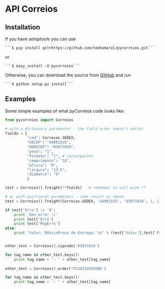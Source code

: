 API Correios
============

Installation
------------
If you have _setuptools_ you can use 

    ```$ pip install git+https://github.com/teehamaral/pycorreios.git```

or

    ```$ easy_install -U pycorreios```

Otherwise, you can download the source from [GitHub][git] and run 

    ```$ python setup.py install```

[git]: https://github.com/avelino/pycorreios "PyCorreios"

Examples
--------
Some simple examples of what pyCorreios code looks like:

```python
from pycorreios import Correios

# with a dictionary paramenter - the field order doesn't matter
fields = {
          "cod": Correios.SEDEX, 
          "GOCEP": "44001535",
          "HERECEP": "03971010",
          "peso": "1",
          "formato": "1", # caixa/pacote
          "comprimento": "18",
          "altura": "9",
          "largura": "13.5",
          "diametro": "0"
          }

test = Correios().freight(**fields)   # remember to call with **

# or with positional parameters - same result as above
test = Correios().freight(Correios.SEDEX, '44001535', '03971010', 1, 1, 18, 9, 13.5, 0)

if test['Erro'] != '0':
    print 'Deu erro! :('
    print test['Erro']
    print test['MsgErro']
else:
    print "Valor: R$%s\nPrazo de Entrega: %s" % (test['Valor'],test['PrazoEntrega'])


other_test = Correios().zipcode('03971010')

for tag_name in other_test.keys():
    print tag_name + ': ' + other_test[tag_name]
    
other_test = Correios().order('PJ382325976BR')

for tag_name in other_test.keys():
    print tag_name + ': ' + other_test[tag_name]
     
```

